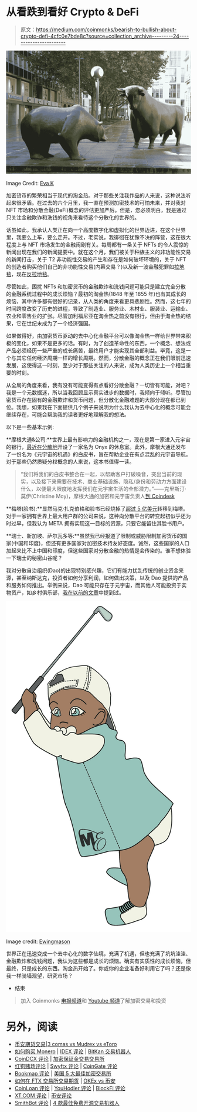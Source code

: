 # 从看跌到看好 Crypto & DeFi

> 原文：<https://medium.com/coinmonks/bearish-to-bullish-about-crypto-defi-4cfc0e7bde8c?source=collection_archive---------24----------------------->

![](img/b92c904f4c6be27f2ab8b55ea306ba54.png)

Image Credit: [Eva K](https://commons.wikimedia.org/wiki/File:Bulle_und_B%C3%A4r_Frankfurt.jpg)

加密货币的繁荣相当于现代的淘金热。对于那些关注我作品的人来说，这种说法听起来很矛盾。在过去的六个月里，我一直在预测加密技术的可怕未来，并对我对 NFT 市场和分散金融(DeFi)概念的评估更加严厉。但是，您必须明白，我是通过只关注金融欺诈和洗钱的视角来看待这个分散化的世界的。

话虽如此，我承认人类正在向一个高度数字化和虚拟化的世界迈进，在这个世界里，我要么上车，要么走开。不过，老实说，我徘徊在犹豫不决的阵营，这在很大程度上与 NFT 市场发生的金融闹剧有关。每周都有一条关于 NFTs 的令人震惊的新闻出现在我们的新闻提要中。就在这个月，我们被关于种族主义的非功能性交易的新闻打击，关于 T2 非功能性交易的产生和存在是如何破坏环境的，关于 NFT 的创造者购买他们自己的非功能性交易(内幕交易？)以及新一波金融犯罪如[拉地毯](/coinmonks/rug-pull-cons-hurt-nft-credibility-63df82fd75e4)，现在[反拉地毯](https://slate.com/technology/2022/02/cool-kittens-nft-scam-coup-rug-pull-dao.html)。

尽管如此，困扰 NFTs 和加密货币的金融欺诈和洗钱问题可能只是建立完全分散的金融系统过程中的成长烦恼？最初的淘金热(1848 年至 1855 年)也有其成长的烦恼，其中许多都有很好的记录，从人类的角度来看更具悲剧性。然而，这七年的时间跨度改变了历史的进程，导致了制造业、服务业、木材业、服装业、运输业、农业和零售业的扩张。尽管加利福尼亚在淘金热之前没有银行，但由于淘金热的结果，它在世纪末成为了一个经济强国。

如果做得好，由加密货币驱动的去中心化金融平台可以像淘金热一样给世界带来积极的变化，如果不是更多的话。有时，为了创造革命性的东西，一个概念、想法或产品必须经历一些严重的成长痛苦，最终用户才能实现其全部利益。毕竟，这是一个与其它任何经济周期一样的增长周期。然而，分散金融的概念正在我们眼前迅速发展，这使得这一时刻，至少对于那些关注的人来说，成为人类历史上一个相当重要的时刻。

从全局的角度来看，我有没有可能变得有点看好分散金融？一切皆有可能，对吧？我是一个元数据迷，所以当我回顾显示真实进步的数据时，我倾向于倾听。尽管加密货币存在固有的金融欺诈和货币问题，但分散化金融难题的大部分现在都已到位。我想，如果我在下面提供几个例子来说明为什么我认为去中心化的概念可能会继续存在，可能会帮助我的读者更好地理解我的想法。

以下是一些基本示例:

**摩根大通&公司:**世界上最有影响力的金融机构之一，现在是第一家进入元宇宙的银行，[最近在分散地](https://www.coindesk.com/business/2022/02/15/jpmorgan-is-the-first-bank-into-the-metaverse-looks-at-business-opportunities/)开设了一家名为 Onyx 的休息室。此外，摩根大通还发布了一份名为《元宇宙的机遇》的白皮书，旨在帮助企业在有点混乱的元宇宙导航。对于那些仍然质疑分权概念的人来说，这本书值得一读。

> “我们将我们的白皮书整合在一起，以帮助客户打破噪音，突出当前的现实，以及接下来需要在技术、商业基础设施、隐私/身份和劳动力方面建设什么，以便最大限度地发挥我们在元宇宙生活的全部潜力。”——克里斯汀·莫伊(Christine Moy)，摩根大通的加密和元宇宙负责人[到 Coindesk](https://www.coindesk.com/business/2022/02/15/jpmorgan-is-the-first-bank-into-the-metaverse-looks-at-business-opportunities/)

**梅塔(脸书):**显然马克·扎克伯格和脸书已经烧掉了[超过 5 亿美元](https://techstory.in/zuckerberg-has-burned-500-billion-for-meta/)转移到梅塔。对于一家拥有世界上最大用户群的公司来说，这种向分散平台的转变起初似乎还为时过早，但我认为 META 拥有实现这一目标的资源，只要它能留住其脸书用户。

**瑞士、新加坡、萨尔瓦多等:**虽然我已经报道了限制或威胁限制加密货币的国家(中国和印度)，但还有更多国家对加密技术持友好态度。诚然，这些国家的人口加起来比不上中国和印度，但这些国家对分散金融的热情是会传染的。谁不想体验一下瑞士的秘密山谷呢？

我对分散自治组织(Dao)的出现特别感兴趣，它们有能力扰乱传统的创业资金来源，甚至纳斯达克，投资者如何分享利润，如何做出决策，以及 Dao 提供的产品和服务如何推出。举例来说，Dao 可能只存在于元宇宙，而其他人可能投资于实物资产，如乡村俱乐部，[我在以前的文章](https://blog.personalitynft.com/dao-startup-sells-nfts-for-funding-4492b7b601b5)中提到过。

![](img/cb2fe78d8ed8c700eecccc072dd14bcf.png)

Image credit: [Ewingmason](https://commons.wikimedia.org/wiki/File:Baby_Madison_-_Golf.png)

世界正在迅速变成一个去中心化的数字仙境，充满了机遇，但也充满了坑坑洼洼、金融欺诈和洗钱问题，我认为这些都是成长的烦恼。确实有实质性的成长烦恼，但最终，只是成长的东西。淘金热开始了。你或你的企业准备好利用它了吗？还是像我一样骑墙观望，研究市场？

*   结束

> 加入 Coinmonks [电报频道](https://t.me/coincodecap)和 [Youtube 频道](https://www.youtube.com/c/coinmonks/videos)了解加密交易和投资

# 另外，阅读

*   [币安期货交易](https://coincodecap.com/binance-futures-trading)|[3 comas vs Mudrex vs eToro](https://coincodecap.com/mudrex-3commas-etoro)
*   [如何购买 Monero](https://coincodecap.com/buy-monero) | [IDEX 评论](https://coincodecap.com/idex-review) | [BitKan 交易机器人](https://coincodecap.com/bitkan-trading-bot)
*   [CoinDCX 评论](/coinmonks/coindcx-review-8444db3621a2) | [加密保证金交易交易所](https://coincodecap.com/crypto-margin-trading-exchanges)
*   [红狗赌场评论](https://coincodecap.com/red-dog-casino-review) | [Swyftx 评论](https://coincodecap.com/swyftx-review) | [CoinGate 评论](https://coincodecap.com/coingate-review)
*   [Bookmap 评论](https://coincodecap.com/bookmap-review-2021-best-trading-software) | [美国 5 大最佳加密交易所](https://coincodecap.com/crypto-exchange-usa)
*   [如何在 FTX 交易所交易期货](https://coincodecap.com/ftx-futures-trading) | [OKEx vs 币安](https://coincodecap.com/okex-vs-binance)
*   [CoinLoan 评论](https://coincodecap.com/coinloan-review) | [YouHodler 评论](/coinmonks/youhodler-4-easy-ways-to-make-money-98969b9689f2) | [BlockFi 评论](https://coincodecap.com/blockfi-review)
*   [XT.COM 评论](https://coincodecap.com/profittradingapp-for-binance) | [币安评论](https://coincodecap.com/xt-com-review)
*   [SmithBot 评论](https://coincodecap.com/smithbot-review) | [4 款最佳免费开源交易机器人](https://coincodecap.com/free-open-source-trading-bots)